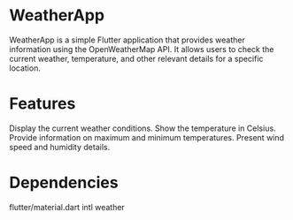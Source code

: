 # WeatherApp
WeatherApp is a simple Flutter application that provides weather information using the OpenWeatherMap API. It allows users to check the current weather, temperature, and other relevant details for a specific location.

# Features
Display the current weather conditions.
Show the temperature in Celsius.
Provide information on maximum and minimum temperatures.
Present wind speed and humidity details.
# Dependencies
flutter/material.dart
intl
weather
